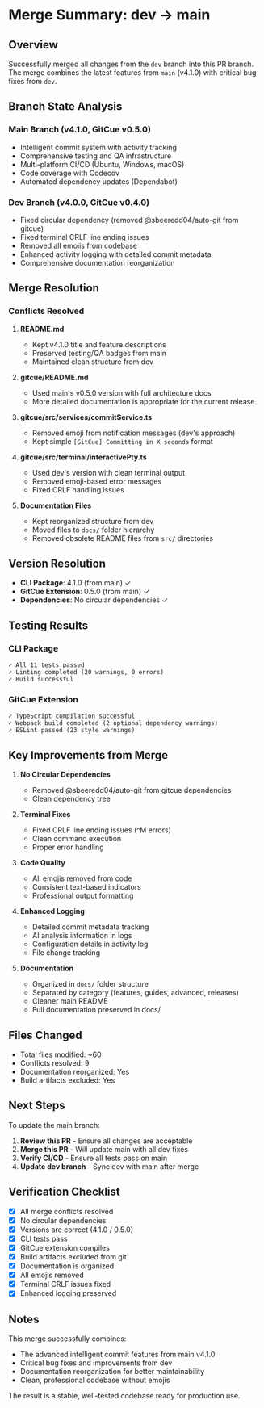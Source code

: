 # Merge Summary: dev → main

## Overview

Successfully merged all changes from the `dev` branch into this PR branch. The merge combines the latest features from `main` (v4.1.0) with critical bug fixes from `dev`.

## Branch State Analysis

### Main Branch (v4.1.0, GitCue v0.5.0)
- Intelligent commit system with activity tracking
- Comprehensive testing and QA infrastructure
- Multi-platform CI/CD (Ubuntu, Windows, macOS)
- Code coverage with Codecov
- Automated dependency updates (Dependabot)

### Dev Branch (v4.0.0, GitCue v0.4.0)
- Fixed circular dependency (removed @sbeeredd04/auto-git from gitcue)
- Fixed terminal CRLF line ending issues
- Removed all emojis from codebase
- Enhanced activity logging with detailed commit metadata
- Comprehensive documentation reorganization

## Merge Resolution

### Conflicts Resolved

1. **README.md**
   - Kept v4.1.0 title and feature descriptions
   - Preserved testing/QA badges from main
   - Maintained clean structure from dev

2. **gitcue/README.md**
   - Used main's v0.5.0 version with full architecture docs
   - More detailed documentation is appropriate for the current release

3. **gitcue/src/services/commitService.ts**
   - Removed emoji from notification messages (dev's approach)
   - Kept simple `[GitCue] Committing in X seconds` format

4. **gitcue/src/terminal/interactivePty.ts**
   - Used dev's version with clean terminal output
   - Removed emoji-based error messages
   - Fixed CRLF handling issues

5. **Documentation Files**
   - Kept reorganized structure from dev
   - Moved files to `docs/` folder hierarchy
   - Removed obsolete README files from `src/` directories

## Version Resolution

- **CLI Package**: 4.1.0 (from main) ✓
- **GitCue Extension**: 0.5.0 (from main) ✓
- **Dependencies**: No circular dependencies ✓

## Testing Results

### CLI Package
```
✓ All 11 tests passed
✓ Linting completed (20 warnings, 0 errors)
✓ Build successful
```

### GitCue Extension
```
✓ TypeScript compilation successful
✓ Webpack build completed (2 optional dependency warnings)
✓ ESLint passed (23 style warnings)
```

## Key Improvements from Merge

1. **No Circular Dependencies**
   - Removed @sbeeredd04/auto-git from gitcue dependencies
   - Clean dependency tree

2. **Terminal Fixes**
   - Fixed CRLF line ending issues (^M errors)
   - Clean command execution
   - Proper error handling

3. **Code Quality**
   - All emojis removed from code
   - Consistent text-based indicators
   - Professional output formatting

4. **Enhanced Logging**
   - Detailed commit metadata tracking
   - AI analysis information in logs
   - Configuration details in activity log
   - File change tracking

5. **Documentation**
   - Organized in `docs/` folder structure
   - Separated by category (features, guides, advanced, releases)
   - Cleaner main README
   - Full documentation preserved in docs/

## Files Changed

- Total files modified: ~60
- Conflicts resolved: 9
- Documentation reorganized: Yes
- Build artifacts excluded: Yes

## Next Steps

To update the main branch:

1. **Review this PR** - Ensure all changes are acceptable
2. **Merge this PR** - Will update main with all dev fixes
3. **Verify CI/CD** - Ensure all tests pass on main
4. **Update dev branch** - Sync dev with main after merge

## Verification Checklist

- [x] All merge conflicts resolved
- [x] No circular dependencies
- [x] Versions are correct (4.1.0 / 0.5.0)
- [x] CLI tests pass
- [x] GitCue extension compiles
- [x] Build artifacts excluded from git
- [x] Documentation is organized
- [x] All emojis removed
- [x] Terminal CRLF issues fixed
- [x] Enhanced logging preserved

## Notes

This merge successfully combines:
- The advanced intelligent commit features from main v4.1.0
- Critical bug fixes and improvements from dev
- Documentation reorganization for better maintainability
- Clean, professional codebase without emojis

The result is a stable, well-tested codebase ready for production use.
